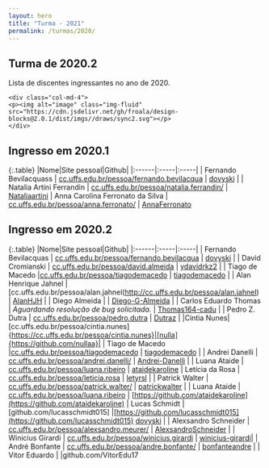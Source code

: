 ```yaml
---
layout: hero
title: "Turma - 2021"
permalink: /turmas/2020/
---
```


<div class="row align-items-center pt-2 pt-lg-5 mb-5">
    <div class="col-md-8">
    <h2>Turma de 2020.2</h2>
    <p class="lead">Lista de discentes ingressantes no ano de 2020.</p>
    </div>

    <div class="col-md-4">
    <p><img alt="image" class="img-fluid" src="https://cdn.jsdelivr.net/gh/froala/design-blocks@2.0.1/dist/imgs//draws/sync2.svg"></p>
    </div>
</div>

## Ingresso em 2020.1

{:.table}
|Nome|Site pessoal|Github|
|:------|:-----|:-----|
| Fernando Bevilacquass | [cc.uffs.edu.br/pessoa/fernando.bevilacqua](http://cc.uffs.edu.br/pessoa/fernando.bevilacqua) | [dovyski](http://github.com/Dovyski) |
| Natalia Artini Ferrandin | [cc.uffs.edu.br/pessoa/natalia.ferrandin/](https://cc.uffs.edu.br/pessoa/natalia.ferrandin/) | [Nataliaartini](https://github.com/Nataliaartini)
| Anna Carolina Ferronato da Silva | [cc.uffs.edu.br/pessoa/anna.ferronato/](https://cc.uffs.edu.br/pessoa/anna.ferronato/) | [AnnaFerronato](https://github.com/AnnaFerronato)

## Ingresso em 2020.2

{:.table}
|Nome|Site pessoal|Github|
|:------|:-----|:-----|
| Fernando Bevilacquas | [cc.uffs.edu.br/pessoa/fernando.bevilacqua](https://cc.uffs.edu.br/pessoa/fernando.bevilacqua/) | [dovyski](https://github.com/Dovyski) |
| David Cromianski | [cc.uffs.edu.br/pessoa/david.almeida](https://cc.uffs.edu.br/pessoa/david.almeida/) | [ydavidrkz2](https://github.com/ydavidrkz2) |
| Tiago de Macedo |[cc.uffs.edu.br/pessoa/tiagodemacedo](https://cc.uffs.edu.br/pessoa/tiagodemacedo/) | [tiagodemacedo](https://github.com/tiagodemacedo) |
| Alan Henrique Jahnel | [cc.uffs.edu.br/pessoa/alan.jahnel(http://cc.uffs.edu.br/pessoa/alan.jahnel) | [AlanHJH](http://github.com/AlanHJH) |
| Diego Almeida |  | [Diego-G-Almeida](http://github.com/Diego-G-Almeida) |
| Carlos Eduardo Thomas | *Aguardando resolução de bug solicitada.*                                                     | [Thomas164-cadu](https://github.com/Thomas164-cadu) |
| Pedro Z. Dutra | [cc.uffs.edu.br/pessoa/pedro.dutra](https://cc.uffs.edu.br/pessoa/pedro.dutra/) | [Dutraz](http://github.com/Dutraz) |
|Cintia Nunes|[cc.uffs.edu.br/pessoa/cintia.nunes]{https://cc.uffs.edu.br/pessoa/cintia.nunes}|[nulla]{https://github.com/nullaa}|
| Tiago de Macedo |[cc.uffs.edu.br/pessoa/tiagodemacedo](http://cc.uffs.edu.br/pessoa/tiagodemacedo/) | [tiagodemacedo](https://github.com/tiagodemacedo) |
| Andrei Danelli | [cc.uffs.edu.br/pessoa/andrei.danelli/](https://cc.uffs.edu.br/pessoa/andrei.danelli/) | [Andrei-Danelli](https://github.com/Andrei-Danelli) |
| Luana Ataide          | [cc.uffs.edu.br/pessoa/luana.ribeiro](https://cc.uffs.edu.br/pessoa/luana.ribeiro/)                    | [ataidekaroline](https://github.com/ataidekaroline)
| Letícia da Rosa | [cc.uffs.edu.br/pessoa/leticia.rosa](https://cc.uffs.edu.br/pessoa/leticia.rosa/) | [letyrsl](https://github.com/letyrsl) |
| Patrick Walter | [cc.uffs.edu.br/pessoa/patrick.walter/](https://cc.uffs.edu.br/pessoa/patrick.walter/) | [patrickwalter](http://github.com/PatrickWalter387) |
| Luana Ataide          | [cc.uffs.edu.br/pessoa/luana.ribeiro](https://cc.uffs.edu.br/pessoa/luana.ribeiro/)                    | [https://github.com/ataidekaroline](https://github.com/ataidekaroline)
| Lucas Schmidt | [github.com/lucasschmidt015] |[https://github.com/lucasschmidt015](https://github.com/lucasschmidt015)
[dovyski](http://github.com/Dovyski) |
| Alexsandro Schneider | [cc.uffs.edu.br/pessoa/alexsandro.meurer/](https://cc.uffs.edu.br/pessoa/alexsandro.meurer/) | [AlexsandroSchneider](https://github.com/AlexsandroSchneider) |
| Winicius Girardi      | [cc.uffs.edu.br/pessoa/winicius.girardi](https://cc.uffs.edu.br/pessoa/winicius.girardi/)       | [winicius-girardi](https://github.com/winicius-girardi)| 
| André Bonfante | [cc.uffs.edu.br/pessoa/andre.bonfante/](https://cc.uffs.edu.br/pessoa/andre.bonfante/) | [bonfanteandre](https://github.com/bonfanteandre) |
 |  Vitor Eduardo | |github.com/VitorEdu17
